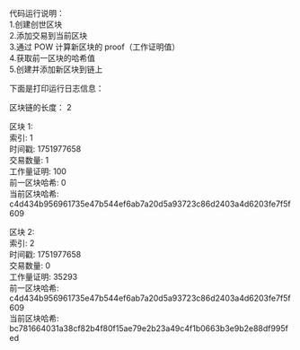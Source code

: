 代码运行说明：  
1.创建创世区块  
2.添加交易到当前区块  
3.通过 POW 计算新区块的 proof（工作证明值）   
4.获取前一区块的哈希值  
5.创建并添加新区块到链上  

下面是打印运行日志信息：

区块链的长度： 2  

区块 1:  
索引: 1  
时间戳: 1751977658  
交易数量: 1  
工作量证明: 100  
前一区块哈希: 0  
当前区块哈希: c4d434b956961735e47b544ef6ab7a20d5a93723c86d2403a4d6203fe7f5f609  

区块 2:  
索引: 2  
时间戳: 1751977658  
交易数量: 0  
工作量证明: 35293  
前一区块哈希: c4d434b956961735e47b544ef6ab7a20d5a93723c86d2403a4d6203fe7f5f609  
当前区块哈希: bc781664031a38cf82b4f80f15ae79e2b23a49c4f1b0663b3e9b2e88df995fed  

